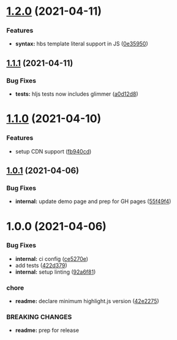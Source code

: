 # [1.2.0](https://github.com/NullVoxPopuli/highlightjs-glimmer/compare/v1.1.1...v1.2.0) (2021-04-11)


### Features

* **syntax:** hbs template literal support in JS ([0e35950](https://github.com/NullVoxPopuli/highlightjs-glimmer/commit/0e359503853964894f23b44a118724ecc1e5a627))

## [1.1.1](https://github.com/NullVoxPopuli/highlightjs-glimmer/compare/v1.1.0...v1.1.1) (2021-04-11)


### Bug Fixes

* **tests:** hljs tests now includes glimmer ([a0d12d8](https://github.com/NullVoxPopuli/highlightjs-glimmer/commit/a0d12d8fd44ba419a61f749b28a3c38c81a7e4b0))

# [1.1.0](https://github.com/NullVoxPopuli/highlightjs-glimmer/compare/v1.0.1...v1.1.0) (2021-04-10)


### Features

* setup CDN support ([fb940cd](https://github.com/NullVoxPopuli/highlightjs-glimmer/commit/fb940cda950798b6a49fbf6ae6dee8f439abbc16))

## [1.0.1](https://github.com/NullVoxPopuli/highlightjs-glimmer/compare/v1.0.0...v1.0.1) (2021-04-06)


### Bug Fixes

* **internal:** update demo page and prep for GH pages ([55f49f4](https://github.com/NullVoxPopuli/highlightjs-glimmer/commit/55f49f450fc97c081d18e6d2d93778b28cae946e))

# 1.0.0 (2021-04-06)


### Bug Fixes

* **internal:** ci config ([ce5270e](https://github.com/NullVoxPopuli/highlightjs-glimmer/commit/ce5270ee2c5df477efe6cfabd7c5f3b69450e356))
* add tests ([422d379](https://github.com/NullVoxPopuli/highlightjs-glimmer/commit/422d3793a72a3d3b0c102692cbb3b3b6d9dec770))
* **internal:** setup linting ([92a6f81](https://github.com/NullVoxPopuli/highlightjs-glimmer/commit/92a6f81e516dc4fac85e271fd634334571f351a0))


### chore

* **readme:** declare minimum highlight.js version ([42e2275](https://github.com/NullVoxPopuli/highlightjs-glimmer/commit/42e22754df72feb42e44c3d7a7bfc5d1eb833f3b))


### BREAKING CHANGES

* **readme:** prep for release
